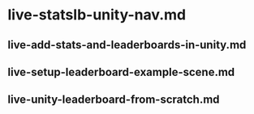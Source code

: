 # live-statslb-unity-nav.md

## live-add-stats-and-leaderboards-in-unity.md

## live-setup-leaderboard-example-scene.md

## live-unity-leaderboard-from-scratch.md
